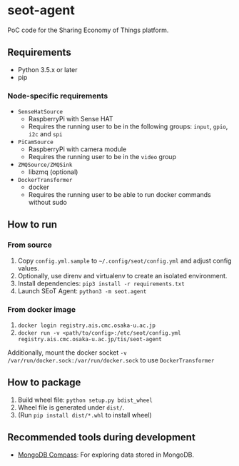 # seot-agent

PoC code for the Sharing Economy of Things platform.

## Requirements

- Python 3.5.x or later
- pip

### Node-specific requirements

- `SenseHatSource`
    - RaspberryPi with Sense HAT
    - Requires the running user to be in the following groups: `input`,
      `gpio`, `i2c` and `spi`
- `PiCamSource`
    - RaspberryPi with camera module
    - Requires the running user to be in the `video` group
- `ZMQSource/ZMQSink`
    - libzmq (optional)
- `DockerTransformer`
    - docker
    - Requires the running user to be able to run docker commands without sudo

## How to run

### From source

1. Copy `config.yml.sample` to `~/.config/seot/config.yml` and adjust config
   values.
2. Optionally, use direnv and virtualenv to create an isolated environment.
3. Install dependencies: `pip3 install -r requirements.txt`
4. Launch SEoT Agent: `python3 -m seot.agent`

### From docker image

1. `docker login registry.ais.cmc.osaka-u.ac.jp`
2. `docker run -v <path/to/config>:/etc/seot/config.yml registry.ais.cmc.osaka-u.ac.jp/tis/seot-agent`

Additionally, mount the docker socket `-v /var/run/docker.sock:/var/run/docker.sock`
to use `DockerTransformer`

## How to package

1. Build wheel file: `python setup.py bdist_wheel`
2. Wheel file is generated under `dist/`.
3. (Run `pip install dist/*.whl` to install wheel)

## Recommended tools during development

- [MongoDB Compass](https://www.mongodb.com/products/compass?jmp=docs): For
  exploring data stored in MongoDB.
